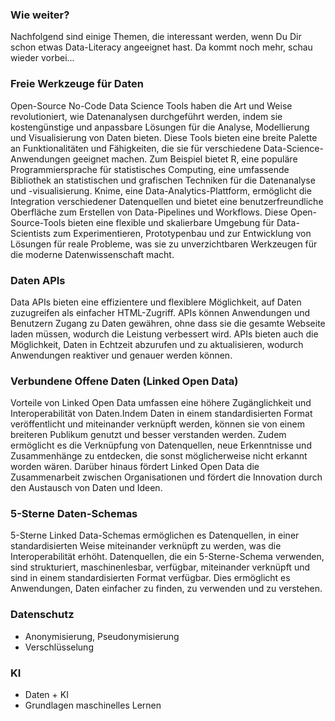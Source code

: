 <!-- -->
### Wie weiter?

Nachfolgend sind einige Themen, die interessant werden, wenn Du Dir schon etwas Data-Literacy angeeignet hast. Da kommt noch mehr, schau wieder vorbei...

### Freie Werkzeuge für Daten

Open-Source No-Code Data Science Tools haben die Art und Weise revolutioniert, wie Datenanalysen durchgeführt werden, indem sie kostengünstige und anpassbare Lösungen für die Analyse, Modellierung und Visualisierung von Daten bieten. Diese Tools bieten eine breite Palette an Funktionalitäten und Fähigkeiten, die sie für verschiedene Data-Science-Anwendungen geeignet machen. Zum Beispiel bietet R, eine populäre Programmiersprache für statistisches Computing, eine umfassende Bibliothek an statistischen und grafischen Techniken für die Datenanalyse und -visualisierung. Knime, eine Data-Analytics-Plattform, ermöglicht die Integration verschiedener Datenquellen und bietet eine benutzerfreundliche Oberfläche zum Erstellen von Data-Pipelines und Workflows. Diese Open-Source-Tools bieten eine flexible und skalierbare Umgebung für Data-Scientists zum Experimentieren, Prototypenbau und zur Entwicklung von Lösungen für reale Probleme, was sie zu unverzichtbaren Werkzeugen für die moderne Datenwissenschaft macht.

### Daten APIs

Data APIs bieten eine effizientere und flexiblere Möglichkeit, auf Daten zuzugreifen als einfacher HTML-Zugriff. APIs können Anwendungen und Benutzern Zugang zu Daten gewähren, ohne dass sie die gesamte Webseite laden müssen, wodurch die Leistung verbessert wird. APIs bieten auch die Möglichkeit, Daten in Echtzeit abzurufen und zu aktualisieren, wodurch Anwendungen reaktiver und genauer werden können.

### Verbundene Offene Daten (Linked Open Data)

Vorteile von Linked Open Data umfassen eine höhere Zugänglichkeit und Interoperabilität von Daten.Indem Daten in einem standardisierten Format veröffentlicht und miteinander verknüpft werden, können sie von einem breiteren Publikum genutzt und besser verstanden werden. Zudem ermöglicht es die Verknüpfung von Datenquellen, neue Erkenntnisse und Zusammenhänge zu entdecken, die sonst möglicherweise nicht erkannt worden wären. Darüber hinaus fördert Linked Open Data die Zusammenarbeit zwischen Organisationen und fördert die Innovation durch den Austausch von Daten und Ideen.

### 5-Sterne Daten-Schemas

5-Sterne Linked Data-Schemas ermöglichen es Datenquellen, in einer standardisierten Weise miteinander verknüpft zu werden, was die Interoperabilität erhöht. Datenquellen, die ein 5-Sterne-Schema verwenden, sind strukturiert, maschinenlesbar, verfügbar, miteinander verknüpft und sind in einem standardisierten Format verfügbar. Dies ermöglicht es Anwendungen, Daten einfacher zu finden, zu verwenden und zu verstehen.

### Datenschutz

  * Anonymisierung, Pseudonymisierung
  * Verschlüsselung

### KI

 * Daten + KI
 * Grundlagen maschinelles Lernen

